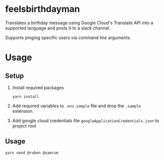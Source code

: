 # feelsbirthdayman

Translates a birthday message using Google Cloud's Translate API into a supported language and posts it to a slack channel.

Supports pinging specific users via command line arguments.

# Usage

## Setup

1.  Install required packages

        yarn install

1.  Add required variables to `.env.sample` file and drop the `.sample` extension.
1.  Add google cloud credentials file `googleApplicationCredentials.json` to project root

## Usage

    yarn send @ruben @samrum
